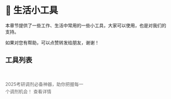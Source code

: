 # 🤖 生活小工具

本章节提供了一些工作、生活中常用的一些小工具，大家可以使用，也是对我们的支持。

如果对您有帮助，可以点赞转发给朋友，谢谢！

## 工具列表

<div class="tools-container">
  <el-card class="tool-card" shadow="hover">
    <template #header>
      <span class="tool-title">薪资速算器</span>
    </template>
    <el-image
      :src="salaryCalculator"
      class="tool-image"
    />
  </el-card>

  <el-card class="tool-card" shadow="hover">
    <template #header>
      <span class="tool-title">调剂宝——福利码：uh3p</span>
    </template>
    <el-image
      :src="tiaojiHelper"
      class="tool-image"
    />
    <div class="tool-desc">
      2025考研调剂必备神器，助你把握每一个调剂机会！
      <el-link type="primary" href="/ads/tiaojibao.html" target="_blank">查看详情</el-link>
    </div>
  </el-card>
</div>

<style>
.tools-container {
  display: flex;
  flex-wrap: wrap;
  gap: 20px;
  margin: 20px 0;
}

.tool-card {
  flex: 0 0 250px;
  transition: all 0.3s;
}

.tool-card:hover {
  transform: translateY(-5px);
}

.tool-title {
  font-size: 18px;
  font-weight: 500;
}

.tool-image {
  width: 100%;
  border-radius: 4px;
}

.tool-desc {
  margin-top: 12px;
  font-size: 14px;
  color: #666;
  line-height: 1.6;
}
</style>

<script setup>
import salaryCalculator from '/salary-calculator.jpg'
import tiaojiHelper from '/tiaojibao.png'
</script>
